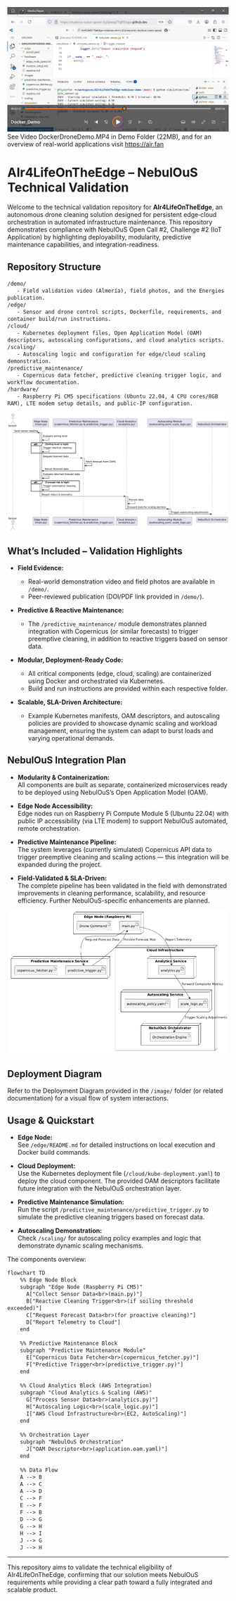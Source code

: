 ![Docker Drone Demo](./demo/DockerDrone.png)
See Video DockerDroneDemo.MP4 in Demo Folder (22MB),
and for an overview of real-world applications visit https://air.fan 

# AIr4LifeOnTheEdge – NebulOuS Technical Validation

Welcome to the technical validation repository for **AIr4LifeOnTheEdge**, an autonomous drone cleaning solution designed for persistent edge‑cloud orchestration in automated infrastructure maintenance. This repository demonstrates compliance with NebulOuS Open Call #2, Challenge #2 (IoT Application) by highlighting deployability, modularity, predictive maintenance capabilities, and integration-readiness.

## Repository Structure

    /demo/
       - Field validation video (Almería), field photos, and the Energies publication.
    /edge/
       - Sensor and drone control scripts, Dockerfile, requirements, and container build/run instructions.
    /cloud/
       - Kubernetes deployment files, Open Application Model (OAM) descriptors, autoscaling configurations, and cloud analytics scripts.
    /scaling/
       - Autoscaling logic and configuration for edge/cloud scaling demonstration.
    /predictive_maintenance/
       - Copernicus data fetcher, predictive cleaning trigger logic, and workflow documentation.
    /hardware/
       - Raspberry Pi CM5 specifications (Ubuntu 22.04, 4 CPU cores/8GB RAM), LTE modem setup details, and public-IP configuration.

 ![Sequence Diagram](./images/sequence.png)

## What’s Included – Validation Highlights

- **Field Evidence:**  
  - Real-world demonstration video and field photos are available in `/demo/`.  
  - Peer-reviewed publication (DOI/PDF link provided in `/demo/`).

- **Predictive & Reactive Maintenance:**  
  - The `/predictive_maintenance/` module demonstrates planned integration with Copernicus (or similar forecasts) to trigger preemptive cleaning, in addition to reactive triggers based on sensor data.

- **Modular, Deployment-Ready Code:**  
  - All critical components (edge, cloud, scaling) are containerized using Docker and orchestrated via Kubernetes.  
  - Build and run instructions are provided within each respective folder.

- **Scalable, SLA-Driven Architecture:**  
  - Example Kubernetes manifests, OAM descriptors, and autoscaling policies are provided to showcase dynamic scaling and workload management, ensuring the system can adapt to burst loads and varying operational demands.

## NebulOuS Integration Plan

- **Modularity & Containerization:**  
  All components are built as separate, containerized microservices ready to be deployed using NebulOuS’s Open Application Model (OAM).

- **Edge Node Accessibility:**  
  Edge nodes run on Raspberry Pi Compute Module 5 (Ubuntu 22.04) with public IP accessibility (via LTE modem) to support NebulOuS automated, remote orchestration.

- **Predictive Maintenance Pipeline:**  
  The system leverages (currently simulated) Copernicus API data to trigger preemptive cleaning and scaling actions — this integration will be expanded during the project.

- **Field-Validated & SLA-Driven:**  
  The complete pipeline has been validated in the field with demonstrated improvements in cleaning performance, scalability, and resource efficiency. Further NebulOuS-specific enhancements are planned.

![Deployment Diagram](./images/deployment.png)

## Deployment Diagram

Refer to the Deployment Diagram provided in the `/image/` folder (or related documentation) for a visual flow of system interactions.

## Usage & Quickstart

- **Edge Node:**  
  See `/edge/README.md` for detailed instructions on local execution and Docker build commands.

- **Cloud Deployment:**  
  Use the Kubernetes deployment file (`/cloud/kube-deployment.yaml`) to deploy the cloud component. The provided OAM descriptors facilitate future integration with the NebulOuS orchestration layer.

- **Predictive Maintenance Simulation:**  
  Run the script `/predictive_maintenance/predictive_trigger.py` to simulate the predictive cleaning triggers based on forecast data.

- **Autoscaling Demonstration:**  
  Check `/scaling/` for autoscaling policy examples and logic that demonstrate dynamic scaling mechanisms.


The components overview:

```mermaid
flowchart TD
    %% Edge Node Block
    subgraph "Edge Node (Raspberry Pi CM5)"
      A["Collect Sensor Data<br>(main.py)"]
      B["Reactive Cleaning Trigger<br>(if soiling threshold exceeded)"]
      C["Request Forecast Data<br>(for proactive cleaning)"]
      D["Report Telemetry to Cloud"]
    end

    %% Predictive Maintenance Block
    subgraph "Predictive Maintenance Module"
      E["Copernicus Data Fetcher<br>(copernicus_fetcher.py)"]
      F["Predictive Trigger<br>(predictive_trigger.py)"]
    end

    %% Cloud Analytics Block (AWS Integration)
    subgraph "Cloud Analytics & Scaling (AWS)"
      G["Process Sensor Data<br>(analytics.py)"]
      H["Autoscaling Logic<br>(scale_logic.py)"]
      I["AWS Cloud Infrastructure<br>(EC2, AutoScaling)"]
    end

    %% Orchestration Layer
    subgraph "NebulOuS Orchestration"
      J["OAM Descriptor<br>(application.oam.yaml)"]
    end

    %% Data Flow
    A --> B
    A --> C
    A --> D
    C --> F
    E --> F
    F --> B
    D --> G
    G --> H
    H --> I
    J --> G
    J --> H
```

---

This repository aims to validate the technical eligibility of AIr4LifeOnTheEdge, confirming that our solution meets NebulOuS requirements while providing a clear path toward a fully integrated and scalable product.

